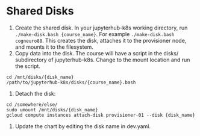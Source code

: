 # Shared Disks

1. Create the shared disk. In your jupyterhub-k8s working directory, run `./make-disk.bash {course_name}`. For example `./make-disk.bash cogneuro88`. This creates the disk, attaches it to the provisioner node, and mounts it to the filesystem.
1. Copy data into the disk. The course will have a script in the disks/ subdirectory of jupyterhub-k8s. Change to the mount location and run the script.
  ```
cd /mnt/disks/{disk_name}
/path/to/jupyterhub-k8s/disks/{course_name}.bash
```

1. Detach the disk:
  ```
cd /somewhere/else/
sudo umount /mnt/disks/{disk_name}
gcloud compute instances attach-disk provisioner-01 --disk {disk_name}
```
1. Update the chart by editing the disk name in dev.yaml.
